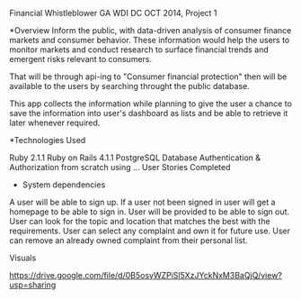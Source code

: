 Financial Whistleblower
GA WDI DC OCT 2014, Project 1

*Overview
Inform the public, with data-driven analysis of consumer finance markets and consumer behavior. These information would help the users to monitor markets and conduct research to surface financial trends and emergent risks relevant to consumers.

That will be through api-ing to "Consumer financial protection" then will be available to the users by searching throught the public database.

This app collects the information while planning to give the user a chance to save the information into user's dashboard as lists and be able to retrieve it later whenever required.


*Technologies Used

Ruby 2.1.1
Ruby on Rails 4.1.1
PostgreSQL Database
Authentication & Authorization from scratch using ...
User Stories Completed

* System dependencies

A user will be able to sign up.
If a user not been signed in user will get a homepage to be able to sign in.
User will be provided to be able to sign out.
User can look for the topic and location that matches the best with the requirements.
User can select any complaint and own it for future use.
User can remove an already owned complaint from their personal list.

Visuals

https://drive.google.com/file/d/0B5osyWZPiSl5XzJYckNxM3BaQjQ/view?usp=sharing




